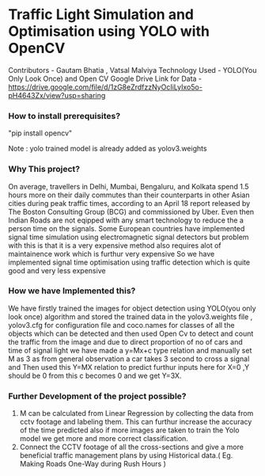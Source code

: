# Traffic Light Simulation and Optimisation using YOLO with OpenCV
Contributors  - Gautam Bhatia , Vatsal Malviya
Technology Used - YOLO(You Only Look Once) and Open CV
Google Drive Link for Data - https://drive.google.com/file/d/1zG8eZrdfzzNyOcIiLyIxo5o-pH4643Zx/view?usp=sharing

### How to install prerequisites?
"pip install opencv"

Note : yolo trained model is already added as yolov3.weights

### Why This project?
On average, travellers in Delhi, Mumbai, Bengaluru, and Kolkata spend 1.5 hours more on their daily commutes
than their counterparts in other Asian cities during peak traffic times, according to an April 18 report 
released by The Boston Consulting Group (BCG) and commissioned by Uber.
Even then Indian Roads are not eqipped with any smart technology to reduce the a person time on the signals.
Some European countries have implemented signal time simulation using electromagnetic signal detectors but 
problem with this is that it is a very expensive method also requires alot of maintainence work which is furthur
very expensive 
So we have implemented signal time optimisation using traffic detection which is quite good and very less expensive

### How we have Implemented this?
We have firstly trained the images for object detection using YOLO(you only look once) algorithm and stored the trained data in
the yolov3.weights file , yolov3.cfg for configuration file and coco.names for classes of all the objects which can be detected
and then used Open Cv to detect and count the traffic from the image and due to direct proportion of no of cars and time of signal 
light we have made a y=Mx+c type relation and manually set M as 3 as from general observation a car takes 3 second to cross a signal 
and Then used this Y=MX relation to predict furthur inputs here for X=0 ,Y should be 0 from this c becomes 0 and we get Y=3X.

### Further Development of the project possible?
1) M can be calculated from Linear Regression by collecting the data from cctv footage and labeling them. 
This can furthur increase the accuracy of the time predicted also if more images are taken to train the Yolo model we get more and more correct classification.
2) Connect the CCTV footage of all the cross-sections and give a more beneficial traffic management plans by using Historical data.( Eg. Making Roads One-Way during Rush Hours )
      
 
  
 

